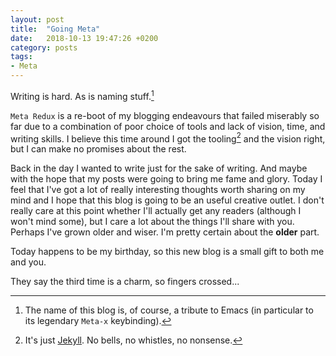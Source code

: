 ```yaml
---
layout: post
title:  "Going Meta"
date:   2018-10-13 19:47:26 +0200
category: posts
tags:
- Meta
---
```


Writing is hard. As is naming stuff.[^1]

`Meta Redux` is a re-boot of my blogging endeavours that failed
miserably so far due to a combination of poor choice of tools and lack of
vision, time, and writing skills. I believe this time around I got the
tooling[^2] and the vision right, but I can make no promises about the rest.

Back in the day I wanted to write just for the sake of writing. And maybe with the hope
that my posts were going to bring me fame and glory. Today I feel that I've got a lot
of really interesting thoughts worth sharing on my mind and I hope that this blog is
going to be an useful creative outlet. I don't really care at this point whether
I'll actually get any readers (although I won't mind some), but I care a lot about the
things I'll share with you. Perhaps I've grown older and wiser. I'm pretty certain about
the **older** part.

Today happens to be my birthday, so
this new blog is a small gift to both me and you.

They say the third time is a charm, so fingers crossed...


[^1]: The name of this blog is, of course, a tribute to Emacs (in particular to its legendary `Meta-x` keybinding).
[^2]: It's just [Jekyll](https://jekyllrb.com/). No bells, no whistles, no nonsense.
